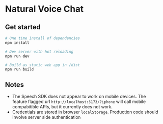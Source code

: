 # Natural Voice Chat

## Get started

```bash
# One time install of dependencies
npm install

# Dev server with hot reloading
npm run dev

# Build as static web app in /dist
npm run build
```

## Notes

- The Speech SDK does not appear to work on mobile devices. The feature flagged url `http://localhost:5173/?iphone` will call mobile compabitible APIs, but it currently does not work.
- Credentials are stored in browser `localStorage`. Production code should involve server side authentication
